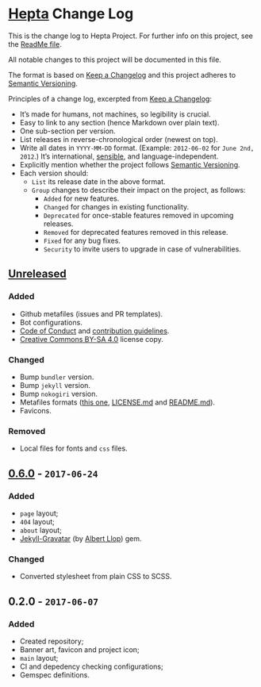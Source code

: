 # [Hepta](https://github.com/Nereare/Hepta) Change Log

This is the change log to Hepta Project. For further info on this project, see the [ReadMe file](https://github.com/Nereare/Hepta/blob/master/readme.md).

All notable changes to this project will be documented in this file.

The format is based on [Keep a Changelog](http://keepachangelog.com/) and this project adheres to [Semantic Versioning](http://semver.org/).

Principles of a change log, excerpted from [Keep a Changelog](http://keepachangelog.com/):

* It’s made for humans, not machines, so legibility is crucial.
* Easy to link to any section (hence Markdown over plain text).
* One sub-section per version.
* List releases in reverse-chronological order (newest on top).
* Write all dates in `YYYY-MM-DD` format. (Example: `2012-06-02` for `June 2nd, 2012`.) It’s international, [sensible](http://xkcd.com/1179/), and language-independent.
* Explicitly mention whether the project follows [Semantic Versioning](http://semver.org/).
* Each version should:
  * `List` its release date in the above format.
  * `Group` changes to describe their impact on the project, as follows:
    * `Added` for new features.
    * `Changed` for changes in existing functionality.
    * `Deprecated` for once-stable features removed in upcoming releases.
    * `Removed` for deprecated features removed in this release.
    * `Fixed` for any bug fixes.
    * `Security` to invite users to upgrade in case of vulnerabilities.

## [Unreleased]

### Added
* Github metafiles (issues and PR templates).
* Bot configurations.
* [Code of Conduct](CODE-OF-CONDUCT.md) and [contribution guidelines](CONTRIBUTING.md).
* [Creative Commons BY-SA 4.0](CC-BY-SA.md) license copy.

### Changed
* Bump `bundler` version.
* Bump `jekyll` version.
* Bump `nokogiri` version.
* Metafiles formats ([this one](CHANGELOG.md), [LICENSE.md](LICENSE.md) and [README.md](README.md)).
* Favicons.

### Removed
* Local files for fonts and `css` files.

## [0.6.0] - `2017-06-24`

### Added
* `page` layout;
* `404` layout;
* `about` layout;
* [Jekyll-Gravatar](https://github.com/mrsimo/jekyll-gravatar) (by [Albert Llop](https://github.com/mrsimo)) gem.

### Changed
* Converted stylesheet from plain CSS to SCSS.

## 0.2.0 - `2017-06-07`

### Added
* Created repository;
* Banner art, favicon and project icon;
* `main` layout;
* CI and depedency checking configurations;
* Gemspec definitions.

[Unreleased]: https://github.com/Nereare/Hepta/compare/v0.6.0...HEAD
[0.6.0]: https://github.com/Nereare/Hepta/compare/v0.2.0...v0.6.0
